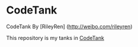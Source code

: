 CodeTank
========

CodeTank
By [RileyRen] (http://weibo.com/rileyren)

This repository is my tanks in [CodeTank](http://CodeTank.AlloyTeam.com)
